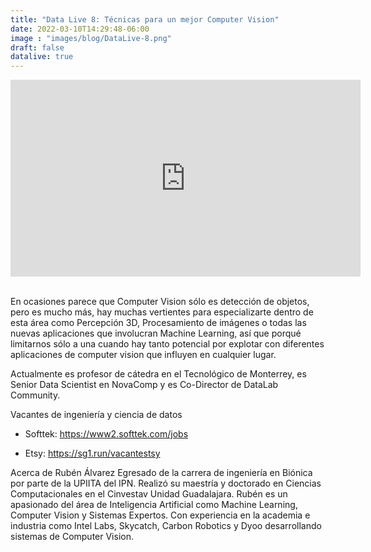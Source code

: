 ```yaml
---
title: "Data Live 8: Técnicas para un mejor Computer Vision"
date: 2022-03-10T14:29:48-06:00
image : "images/blog/DataLive-8.png"
draft: false
datalive: true
---
```


<div class="container">

<center>
<iframe width="560" height="315" src="https://www.youtube.com/embed/xB0N2jUwTOA" title="YouTube video player" frameborder="0" allow="accelerometer; autoplay; clipboard-write; encrypted-media; gyroscope; picture-in-picture" allowfullscreen></iframe>
</center>

<br>

En ocasiones parece que Computer Vision sólo es detección de objetos, pero es mucho más, hay muchas vertientes para especializarte dentro de esta área como Percepción 3D, Procesamiento de imágenes o todas las nuevas aplicaciones que involucran Machine Learning, así que porqué limitarnos sólo a una cuando hay tanto potencial por explotar con diferentes aplicaciones de computer vision que influyen en cualquier lugar.

Actualmente es profesor de cátedra en el Tecnológico de Monterrey, es Senior Data Scientist en NovaComp y es Co-Director de DataLab Community.

Vacantes de ingeniería y ciencia de datos
* Softtek: https://www2.softtek.com/jobs

* Etsy: https://sg1.run/vacantestsy

Acerca de Rubén Álvarez
Egresado de la carrera de ingeniería en Biónica por parte de la UPIITA del IPN.
Realizó su maestría y doctorado en Ciencias Computacionales en el Cinvestav Unidad Guadalajara. Rubén es un apasionado del área de Inteligencia Artificial como Machine Learning, Computer Vision y Sistemas Expertos. Con experiencia en la academia e industria como Intel Labs, Skycatch, Carbon Robotics y Dyoo desarrollando sistemas de Computer Vision.
</div>